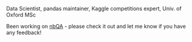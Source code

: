 Data Scientist, pandas maintainer, Kaggle competitions expert, Univ. of Oxford MSc

Been working on [nbQA](https://github.com/nbQA-dev/nbQA) - please check it out and let me know if you have any feedback!
